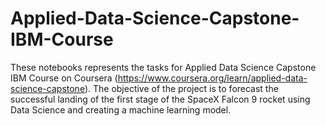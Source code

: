# Applied-Data-Science-Capstone-IBM-Course
These notebooks represents the tasks for Applied Data Science Capstone IBM Course on Coursera (https://www.coursera.org/learn/applied-data-science-capstone).
The objective of the project is to forecast the successful landing of the first stage of the SpaceX Falcon 9 rocket using Data Science and creating a machine learning model. 
